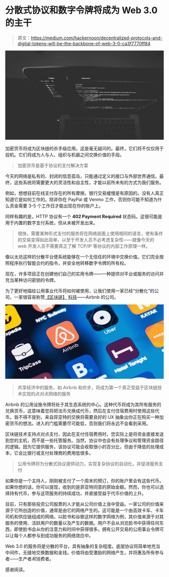 # 分散式协议和数字令牌将成为 Web 3.0 的主干

> 原文：<https://medium.com/hackernoon/decentralized-protocols-and-digital-tokens-will-be-the-backbone-of-web-3-0-ca3f7770ff84>

![](img/062ed1666e2771b12aebaec319d16b68.png)

加密货币将成为区块链的杀手级应用。这是毫无疑问的。最终，它们将不仅仅用于投机。它们将成为人与人、组织与机器之间交换价值的手段。

> 加密货币是基于协议的支付解决方案

今天的网络是私有的、封闭的信息孤岛，只能通过定义的接口与外部世界通信。最终，这些系统将需要更大的灵活性和自主性，才能以前所未有的方式为我们服务。

例如，想想目前在线支付存在的所有摩擦。银行交易缓慢是有原因的。没有人真正知道它是如何工作的。除非你在 PayPal 或 Venmo 工作，否则你可能不知道为什么资金需要 3-5 个工作日才能出现在你的账户上。

同样有趣的是，HTTP 协议有一个 **402 Payment Required** 状态码。这很可能是用于内置的数字支付系统，但从未被开发出来。

> 很快，需要某种形式支付的服务将在网络层面上使用相同的语言，使有条件的交易变得如此简单，以至于开发人员不必考虑复杂性——就像今天的 web 开发人员不需要真正了解 TCP/IP 等协议的内部工作原理一样。

像以太坊这样的分散平台使系统能够在一个无信任的环境中交换价值。它们完全按照程序执行智能合约的指令，并安全地转移数字令牌的所有权。

现在，许多项目正在创建他们自己的实用令牌——一种提供对平台或服务的访问并充当某种访问密钥的令牌。

为了更好地描绘公用事业代币将如何被使用，让我们使用一家已经“分散化”的公司，一家很容易称赞[【区块链】](https://hackernoon.com/tagged/blockchain) [科技](https://hackernoon.com/tagged/technology)——Airbnb 的公司。

![](img/876cc944c81e0a35bf461d1c112c2feb.png)

> 共享经济中的服务，如 Airbnb 和优步，将成为第一个真正受益于区块链技术实现的点对点网络的服务

Airbnb 的公用设施令牌将处于其生态系统的中心。这种代币将成为其所有服务的兑换货币，这意味着您将把法币兑换成代币，然后在支付住宿费用时使用这些代币。我不得不提到，来自菲亚特的交换将需要良好的 UX 抽象出你正在购买一种加密货币的想法。进入的门槛需要尽可能低，否则我们将永远不会看到采用。

区块链技术支持点对点支付，因此在支付住宿费用时，您实际上是将资金直接发送到您的主机，而不是一些托管服务。当然，协议中也会有处理争议和管理资金路径的逻辑。因为它提供服务，该协议可能会收取很小的百分比，但由于降低的处理成本，它会比银行或支付处理商的费用低很多。

> 公用令牌将为分散式协议提供动力，实现复杂协议的自动化，并促进服务支付

如果你是一个主持人，刚刚被支付了一个周末的预订，你的账户里会有这些代币。如果你想的话，你可以提现，收到的是菲亚特同意的原始金额。然而，你也可以选择持有代币，参与这项服务的持续成功，并直接受益于代币价值的上升。

目前，只有那些投资公司股票的人才能从公司价值上涨中受益。一家公司的价值来源于它所创造的价值，通常是由它的网络产生的。这可能是一个由高效卡车、卡车司机和供应链组成的网络。以脸书和谷歌这样的数字网络为例，其价值来源于对其服务的使用、活跃用户的数量以及产生的数据。用户不会从浏览脸书中获得任何东西，即使脸书会从你的注意力和时间中获得很多。拥有公开交易的公用事业令牌可以让每个人都参与到成功服务的网络效应中。

Web 3.0 的服务将是分散的平台，具有抽象的复杂程度。底层协议将简单地充当中间件，无缝地交换数据和金钱。价值将由受激励的网络产生，并将惠及所有参与者——生产者*和*消费者。

感谢阅读。